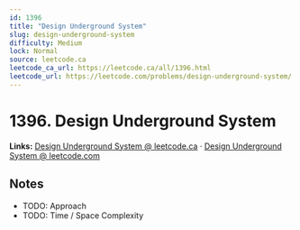 ```yaml
--- 
id: 1396
title: "Design Underground System"
slug: design-underground-system
difficulty: Medium
lock: Normal
source: leetcode.ca
leetcode_ca_url: https://leetcode.ca/all/1396.html
leetcode_url: https://leetcode.com/problems/design-underground-system/
---
```


# 1396. Design Underground System

**Links:** [Design Underground System @ leetcode.ca](https://leetcode.ca/all/1396.html) · [Design Underground System @ leetcode.com](https://leetcode.com/problems/design-underground-system/)

## Notes
- TODO: Approach
- TODO: Time / Space Complexity
